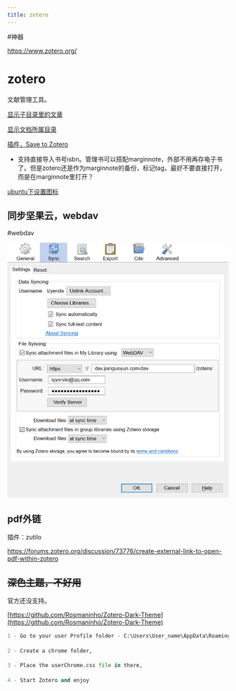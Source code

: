 ```yaml
---
title: zotero
---
```


#神器 

https://www.zotero.org/

# zotero

文献管理工具。

[显示子目录里的文章](zotero%20%5Bwiki%5D/%E6%98%BE%E7%A4%BA%E5%AD%90%E7%9B%AE%E5%BD%95%E9%87%8C%E7%9A%84%E6%96%87%E7%AB%A0%20b93de1b667d446b9864f39747bcfcb3c.md)

[显示文档所属目录](zotero%20%5Bwiki%5D/%E6%98%BE%E7%A4%BA%E6%96%87%E6%A1%A3%E6%89%80%E5%B1%9E%E7%9B%AE%E5%BD%95%2050f77ac77ec4476cb7b7b10e23ebb8bc.md)

[插件，Save to Zotero](zotero%20%5Bwiki%5D/%E6%8F%92%E4%BB%B6%EF%BC%8CSave%20to%20Zotero%2074bb6f6a511a45718a0fe97a3152e217.md)

- 支持直接导入书号isbn。管理书可以搭配marginnote，外部不用再存电子书了。但是zotero还是作为marginnote的备份，标记tag，最好不要直接打开，而是在marginnote里打开？

[ubuntu下设置图标](zotero%20%5Bwiki%5D/ubuntu%E4%B8%8B%E8%AE%BE%E7%BD%AE%E5%9B%BE%E6%A0%87%20b4fc912a86924de3901c5c3c388e0814.md)

## 同步坚果云，webdav

#webdav

![500](assets/Pasted%20image%2020220108132402.png)

## pdf外链

插件：zutilo

https://forums.zotero.org/discussion/73776/create-external-link-to-open-pdf-within-zotero

## ~~深色主题，不好用~~

官方还没支持。

[https://github.com/Rosmaninho/Zotero-Dark-Theme](https://github.com/Rosmaninho/Zotero-Dark-Theme)

```python
1 - Go to your user Profile folder - C:\Users\User_name\AppData\Roaming\Zotero\Zotero\Profiles\user_profile.default\

2 - Create a chrome folder,

3 - Place the userChrome.css file in there,

4 - Start Zotero and enjoy
```